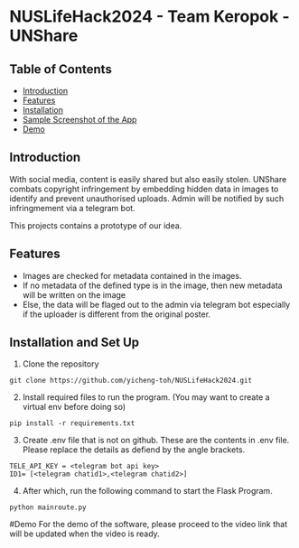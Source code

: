 # NUSLifeHack2024 - Team Keropok - UNShare

## Table of Contents
- [Introduction](#introduction)
- [Features](#features)
- [Installation](#installation-and-set-up)
- [Sample Screenshot of the App](#sample-screenshot-of-the-app)
- [Demo](#demo)

## Introduction
With social media, content is easily shared but also easily stolen. UNShare combats copyright infringement by embedding hidden data in images to identify and prevent unauthorised uploads. Admin will be notified by such infringmement via a telegram bot.

This projects contains a prototype of our idea.

## Features
- Images are checked for metadata contained in the images.
- If no metadata of the defined type is in the image, then new metadata will be written on the image
- Else, the data will be flaged out to the admin via telegram bot especially if the uploader is different from the original poster.

## Installation and Set Up
1. Clone the repository
```
git clone https://github.com/yicheng-toh/NUSLifeHack2024.git
```
2. Install required files to run the program. (You may want to create a virtual env before doing so)
```
pip install -r requirements.txt
```
3. Create .env file that is not on github.
These are the contents in .env file. Please replace the details as defiend by the angle brackets.
```
TELE_API_KEY = <telegram bot api key>
ID1= [<telegram chatid1>,<telegram chatid2>]
```
4. After which, run the following command to start the Flask Program.
```
python mainroute.py
```

#Demo
For the demo of the software, please proceed to the video link that will be updated when the video is ready.